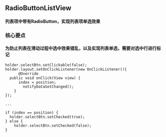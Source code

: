 ## RadioButtonListView
#### 列表项中带有RadioButton，实现列表项单选效果

### 核心要点

#### 为防止列表在滑动过程中选中效果错乱，以及实现列表单选，需要对选中行进行标记

    holder.selectBtn.setClickable(false);
    holder.layout.setOnClickListener(new OnClickListener(){
		  @Override
      public void onClick(View view) {
    	  index = position;
		    notifyDataSetChanged();
    	}
    });
    
    ...
    
    if (index == position) {
      holder.selectBtn.setChecked(true);
    } else {
    	holder.selectBtn.setChecked(false);
    }

